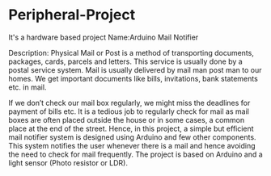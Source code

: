 # Peripheral-Project
It's a hardware based project 
Name:Arduino Mail Notifier

Description:
Physical Mail or Post is a method of transporting documents, packages, cards, parcels and letters. This service is usually done by a postal service system. Mail is usually delivered by mail man post man to our homes. We get important documents like bills, invitations, bank statements etc. in mail.

If we don’t check our mail box regularly, we might miss the deadlines for payment of bills etc. It is a tedious job to regularly check for mail as mail boxes are often placed outside the house or in some cases, a common place at the end of the street.
Hence, in this project, a simple but efficient mail notifier system is designed using Arduino and few other components. This system notifies the user whenever there is a mail and hence avoiding the need to check for mail frequently.
The project is based on Arduino and a light sensor (Photo resistor or LDR).
